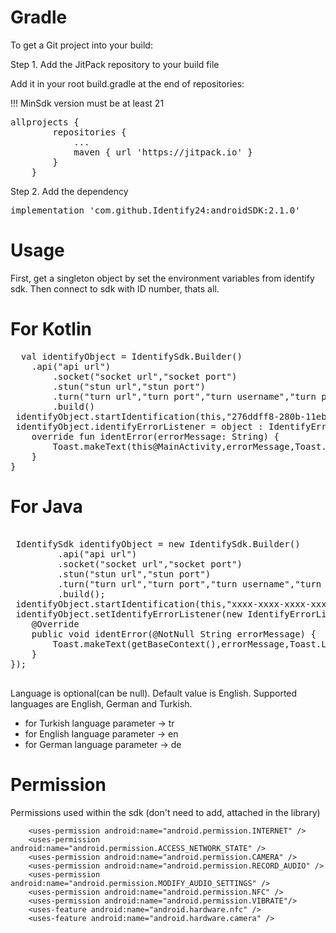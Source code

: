 # Gradle
To get a Git project into your build:

Step 1. Add the JitPack repository to your build file

Add it in your root build.gradle at the end of repositories:

!!! MinSdk version must be at least 21
	
 <pre>allprojects { 
		repositories {
			...
			maven { url 'https://jitpack.io' }
		}
	}</pre>
	
Step 2. Add the dependency

<pre>implementation 'com.github.Identify24:androidSDK:2.1.0'</pre>

# Usage

First, get a singleton object by set the environment variables from identify sdk. Then connect to sdk with ID number, thats all.

# For Kotlin
<pre>
  val identifyObject = IdentifySdk.Builder()
	.api("api url")
        .socket("socket url","socket port")
        .stun("stun url","stun port")
        .turn("turn url","turn port","turn username","turn password")
        .build()
 identifyObject.startIdentification(this,"276ddff8-280b-11eb-a693-005056bb3f3f","tr")
 identifyObject.identifyErrorListener = object : IdentifyErrorListener{
    override fun identError(errorMessage: String) {
        Toast.makeText(this@MainActivity,errorMessage,Toast.LENGTH_SHORT).show()
    }
}
</pre>

# For Java



<pre>

 IdentifySdk identifyObject = new IdentifySdk.Builder()
         .api("api url")
         .socket("socket url","socket port")
         .stun("stun url","stun port")
         .turn("turn url","turn port","turn username","turn password")
         .build();
 identifyObject.startIdentification(this,"xxxx-xxxx-xxxx-xxxx-xxxxxxx","language");
 identifyObject.setIdentifyErrorListener(new IdentifyErrorListener() {
    @Override
    public void identError(@NotNull String errorMessage) {
        Toast.makeText(getBaseContext(),errorMessage,Toast.LENGTH_SHORT).show();
    }
});

</pre>

Language is optional(can be null). Default value is English. Supported languages are English, German and Turkish.
* for Turkish language parameter -> tr
* for English language parameter -> en
* for German language parameter -> de

# Permission

Permissions used within the sdk (don't need to add, attached in the library)

```
    <uses-permission android:name="android.permission.INTERNET" />
    <uses-permission android:name="android.permission.ACCESS_NETWORK_STATE" />
    <uses-permission android:name="android.permission.CAMERA" />
    <uses-permission android:name="android.permission.RECORD_AUDIO" />
    <uses-permission android:name="android.permission.MODIFY_AUDIO_SETTINGS" />
    <uses-permission android:name="android.permission.NFC" />
    <uses-permission android:name="android.permission.VIBRATE"/>
    <uses-feature android:name="android.hardware.nfc" />
    <uses-feature android:name="android.hardware.camera" />
```
